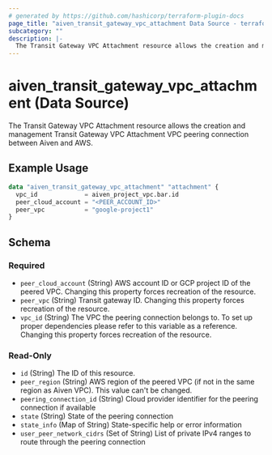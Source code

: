 ```yaml
---
# generated by https://github.com/hashicorp/terraform-plugin-docs
page_title: "aiven_transit_gateway_vpc_attachment Data Source - terraform-provider-aiven"
subcategory: ""
description: |-
  The Transit Gateway VPC Attachment resource allows the creation and management Transit Gateway VPC Attachment VPC peering connection between Aiven and AWS.
---
```


# aiven_transit_gateway_vpc_attachment (Data Source)

The Transit Gateway VPC Attachment resource allows the creation and management Transit Gateway VPC Attachment VPC peering connection between Aiven and AWS.

## Example Usage

```terraform
data "aiven_transit_gateway_vpc_attachment" "attachment" {
  vpc_id             = aiven_project_vpc.bar.id
  peer_cloud_account = "<PEER_ACCOUNT_ID>"
  peer_vpc           = "google-project1"
}
```

<!-- schema generated by tfplugindocs -->
## Schema

### Required

- `peer_cloud_account` (String) AWS account ID or GCP project ID of the peered VPC. Changing this property forces recreation of the resource.
- `peer_vpc` (String) Transit gateway ID. Changing this property forces recreation of the resource.
- `vpc_id` (String) The VPC the peering connection belongs to. To set up proper dependencies please refer to this variable as a reference. Changing this property forces recreation of the resource.

### Read-Only

- `id` (String) The ID of this resource.
- `peer_region` (String) AWS region of the peered VPC (if not in the same region as Aiven VPC). This value can't be changed.
- `peering_connection_id` (String) Cloud provider identifier for the peering connection if available
- `state` (String) State of the peering connection
- `state_info` (Map of String) State-specific help or error information
- `user_peer_network_cidrs` (Set of String) List of private IPv4 ranges to route through the peering connection
